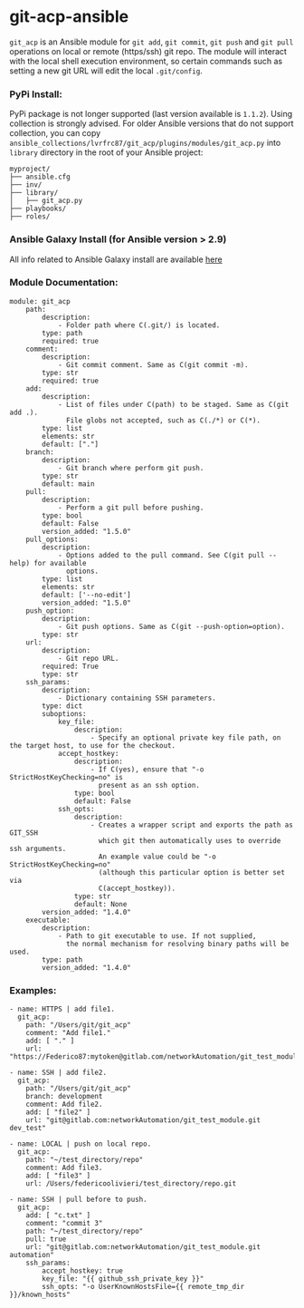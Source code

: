 # git-acp-ansible

`git_acp` is an Ansible module for `git add`, `git commit`, `git push` and `git pull` operations on local or remote (https/ssh) git repo. The module will interact with the local shell execution environment, so certain commands such as setting a new git URL will edit the local `.git/config`.

### PyPi Install:

PyPi package is not longer supported (last version available is `1.1.2`). Using collection is strongly advised.
For older Ansible versions that do not support collection, you can copy `ansible_collections/lvrfrc87/git_acp/plugins/modules/git_acp.py` into `library` directory in the root of your Ansible project:

```
myproject/
├── ansible.cfg
├── inv/
├── library/
│   ├── git_acp.py
├── playbooks/
├── roles/
```


### Ansible Galaxy Install (for Ansible version > 2.9)

All info related to Ansible Galaxy install are available [here](ansible_collections/lvrfrc87/git_acp/README.md)

### Module Documentation:

```
module: git_acp
    path:
        description:
            - Folder path where C(.git/) is located.
        type: path
        required: true
    comment:
        description:
            - Git commit comment. Same as C(git commit -m).
        type: str
        required: true
    add:
        description:
            - List of files under C(path) to be staged. Same as C(git add .).
              File globs not accepted, such as C(./*) or C(*).
        type: list
        elements: str
        default: ["."]
    branch:
        description:
            - Git branch where perform git push.
        type: str
        default: main
    pull:
        description:
            - Perform a git pull before pushing.
        type: bool
        default: False
        version_added: "1.5.0"
    pull_options:
        description:
            - Options added to the pull command. See C(git pull --help) for available
              options.
        type: list
        elements: str
        default: ['--no-edit']
        version_added: "1.5.0"
    push_option:
        description:
            - Git push options. Same as C(git --push-option=option).
        type: str
    url:
        description:
            - Git repo URL.
        required: True
        type: str
    ssh_params:
        description:
            - Dictionary containing SSH parameters.
        type: dict
        suboptions:
            key_file:
                description:
                    - Specify an optional private key file path, on the target host, to use for the checkout.
            accept_hostkey:
                description:
                    - If C(yes), ensure that "-o StrictHostKeyChecking=no" is
                      present as an ssh option.
                type: bool
                default: False
            ssh_opts:
                description:
                    - Creates a wrapper script and exports the path as GIT_SSH
                      which git then automatically uses to override ssh arguments.
                      An example value could be "-o StrictHostKeyChecking=no"
                      (although this particular option is better set via
                      C(accept_hostkey)).
                type: str
                default: None
        version_added: "1.4.0"
    executable:
        description:
            - Path to git executable to use. If not supplied,
              the normal mechanism for resolving binary paths will be used.
        type: path
        version_added: "1.4.0"
```

### Examples:

```
- name: HTTPS | add file1.
  git_acp:
    path: "/Users/git/git_acp"
    comment: "Add file1."
    add: [ "." ]
    url: "https://Federico87:mytoken@gitlab.com/networkAutomation/git_test_module.git"

- name: SSH | add file2.
  git_acp:
    path: "/Users/git/git_acp"
    branch: development
    comment: Add file2.
    add: [ "file2" ]
    url: "git@gitlab.com:networkAutomation/git_test_module.git dev_test"

- name: LOCAL | push on local repo.
  git_acp:
    path: "~/test_directory/repo"
    comment: Add file3.
    add: [ "file3" ]
    url: /Users/federicoolivieri/test_directory/repo.git

- name: SSH | pull before to push.
  git_acp:
    add: [ "c.txt" ]
    comment: "commit 3"
    path: "~/test_directory/repo"
    pull: true
    url: "git@gitlab.com:networkAutomation/git_test_module.git automation"
    ssh_params:
        accept_hostkey: true
        key_file: "{{ github_ssh_private_key }}"
        ssh_opts: "-o UserKnownHostsFile={{ remote_tmp_dir }}/known_hosts"
```
